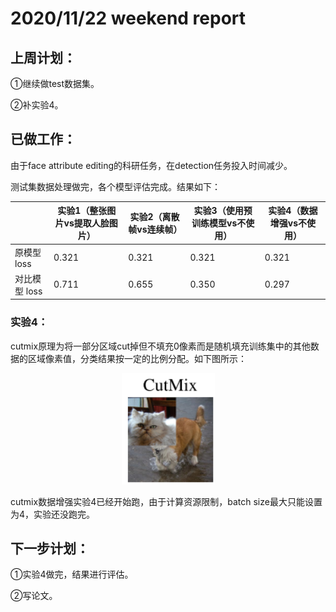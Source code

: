 # 2020/11/22 weekend report
## 上周计划：

①继续做test数据集。

②补实验4。

## 已做工作：

由于face attribute editing的科研任务，在detection任务投入时间减少。

测试集数据处理做完，各个模型评估完成。结果如下：

||实验1（整张图片vs提取人脸图片）|实验2（离散帧vs连续帧）|实验3（使用预训练模型vs不使用）|实验4（数据增强vs不使用）|
|---|---|---|---|---|
|原模型 loss|0.321|0.321|0.321|0.321|
|对比模型 loss|0.711|0.655|0.350|0.297|

### 实验4：

cutmix原理为将一部分区域cut掉但不填充0像素而是随机填充训练集中的其他数据的区域像素值，分类结果按一定的比例分配。如下图所示：

<div align=center>

![cutmix](/pictures/cutmix.png)

<div align=left>

cutmix数据增强实验4已经开始跑，由于计算资源限制，batch size最大只能设置为4，实验还没跑完。

## 下一步计划：

①实验4做完，结果进行评估。

②写论文。
